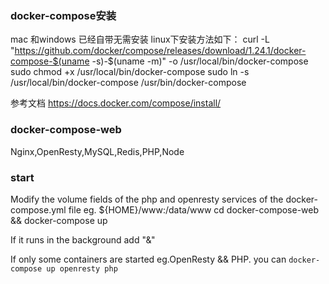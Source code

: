 ### docker-compose安装
mac 和windows 已经自带无需安装
linux下安装方法如下：
curl -L "https://github.com/docker/compose/releases/download/1.24.1/docker-compose-$(uname -s)-$(uname -m)" -o /usr/local/bin/docker-compose
sudo chmod +x /usr/local/bin/docker-compose
sudo ln -s /usr/local/bin/docker-compose /usr/bin/docker-compose

参考文档 https://docs.docker.com/compose/install/


### docker-compose-web
Nginx,OpenResty,MySQL,Redis,PHP,Node

### start
Modify the volume fields of the php and openresty services of the docker-compose.yml file
eg. ${HOME}/www:/data/www
cd docker-compose-web && docker-compose up

If it runs in the background  add "&"

If only some containers are started eg.OpenResty && PHP. you can  `docker-compose up openresty php`
